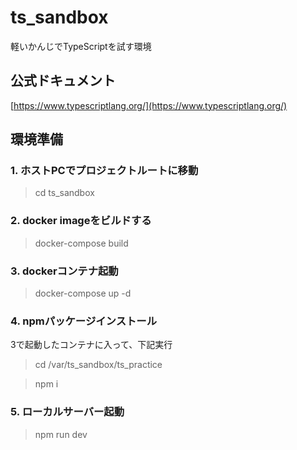 # ts_sandbox

軽いかんじでTypeScriptを試す環境

## 公式ドキュメント
[https://www.typescriptlang.org/](https://www.typescriptlang.org/)

## 環境準備

### 1. ホストPCでプロジェクトルートに移動

> cd ts_sandbox

### 2. docker imageをビルドする

> docker-compose build

### 3. dockerコンテナ起動

> docker-compose up -d

### 4. npmパッケージインストール

3で起動したコンテナに入って、下記実行

> cd /var/ts_sandbox/ts_practice

> npm i

### 5. ローカルサーバー起動

> npm run dev
